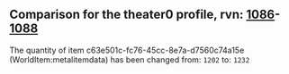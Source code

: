 ## Comparison for the theater0 profile, rvn: [1086](https://github.com/PRO100KatYT/FortniteProfileRevisions/tree/main/profiles/theater0/1086%20theater0.json)-[1088](https://github.com/PRO100KatYT/FortniteProfileRevisions/tree/main/profiles/theater0/1088%20theater0.json)

The quantity of item c63e501c-fc76-45cc-8e7a-d7560c74a15e (WorldItem:metalitemdata) has been changed from: `1202` to: `1232`
<br><br>
